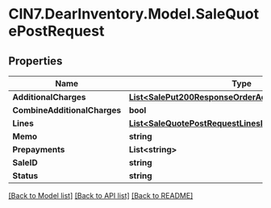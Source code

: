 # CIN7.DearInventory.Model.SaleQuotePostRequest

## Properties

| Name                         | Type                                                                                                              | Description | Notes      |
| ---------------------------- | ----------------------------------------------------------------------------------------------------------------- | ----------- | ---------- |
| **AdditionalCharges**        | [**List&lt;SalePut200ResponseOrderAdditionalChargesInner&gt;**](SalePut200ResponseOrderAdditionalChargesInner.md) |             | [optional] |
| **CombineAdditionalCharges** | **bool**                                                                                                          |             | [optional] |
| **Lines**                    | [**List&lt;SaleQuotePostRequestLinesInner&gt;**](SaleQuotePostRequestLinesInner.md)                               |             | [optional] |
| **Memo**                     | **string**                                                                                                        |             | [optional] |
| **Prepayments**              | **List&lt;string&gt;**                                                                                            |             | [optional] |
| **SaleID**                   | **string**                                                                                                        |             | [optional] |
| **Status**                   | **string**                                                                                                        |             | [optional] |

[[Back to Model list]](../README.md#documentation-for-models) [[Back to API list]](../README.md#documentation-for-api-endpoints) [[Back to README]](../README.md)
